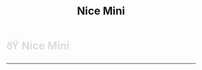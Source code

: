 ﻿---
lang: en-US
title: Nice Mini
prev: MiniEvil
next: Mini
---

# <font color="#dddddd">ðŸ <b>Nice Mini</b></font> <Badge text="Basic" type="tip" vertical="middle"/>
---

